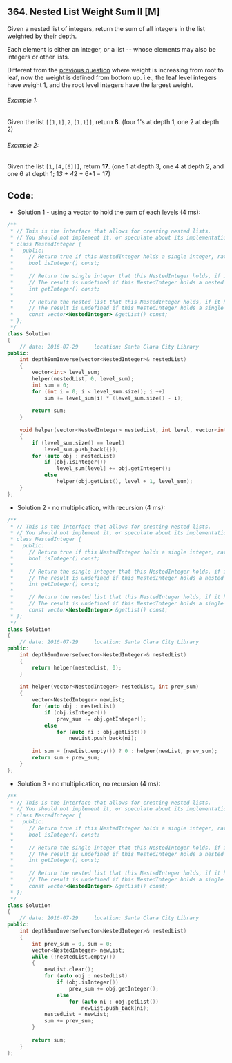 ## 364. Nested List Weight Sum II [M]
Given a nested list of integers, return the sum of all integers in the list weighted by their depth.

Each element is either an integer, or a list -- whose elements may also be integers or other lists.

Different from the [previous question](https://github.com/ysong49/LeetCode-Note/blob/master/algorithm/339.Nested%20List%20Weight%20Sum.md) where weight is increasing from root to leaf, now the weight is defined from bottom up. i.e., the leaf level integers have weight 1, and the root level integers have the largest weight.

###### Example 1:
Given the list `[[1,1],2,[1,1]]`, return **8**. (four 1's at depth 1, one 2 at depth 2)

###### Example 2:
Given the list `[1,[4,[6]]]`, return **17**. (one 1 at depth 3, one 4 at depth 2, and one 6 at depth 1; 1*3 + 4*2 + 6*1 = 17)


## Code:
- Solution 1 - using a vector to hold the sum of each levels (4 ms):
```c++
/**
 * // This is the interface that allows for creating nested lists.
 * // You should not implement it, or speculate about its implementation
 * class NestedInteger {
 *   public:
 *     // Return true if this NestedInteger holds a single integer, rather than a nested list.
 *     bool isInteger() const;
 *
 *     // Return the single integer that this NestedInteger holds, if it holds a single integer
 *     // The result is undefined if this NestedInteger holds a nested list
 *     int getInteger() const;
 *
 *     // Return the nested list that this NestedInteger holds, if it holds a nested list
 *     // The result is undefined if this NestedInteger holds a single integer
 *     const vector<NestedInteger> &getList() const;
 * };
 */
class Solution 
{
    // date: 2016-07-29     location: Santa Clara City Library
public:
    int depthSumInverse(vector<NestedInteger>& nestedList) 
    {
        vector<int> level_sum;
        helper(nestedList, 0, level_sum);
        int sum = 0;
        for (int i = 0; i < level_sum.size(); i ++)
            sum += level_sum[i] * (level_sum.size() - i);
        
        return sum;
    }
    
    void helper(vector<NestedInteger> nestedList, int level, vector<int>& level_sum)
    {
        if (level_sum.size() == level)
            level_sum.push_back({});
        for (auto obj : nestedList)
            if (obj.isInteger())
                level_sum[level] += obj.getInteger();
            else
                helper(obj.getList(), level + 1, level_sum);
    }
};
```

- Solution 2 - no multiplication, with recursion (4 ms):
```c++
/**
 * // This is the interface that allows for creating nested lists.
 * // You should not implement it, or speculate about its implementation
 * class NestedInteger {
 *   public:
 *     // Return true if this NestedInteger holds a single integer, rather than a nested list.
 *     bool isInteger() const;
 *
 *     // Return the single integer that this NestedInteger holds, if it holds a single integer
 *     // The result is undefined if this NestedInteger holds a nested list
 *     int getInteger() const;
 *
 *     // Return the nested list that this NestedInteger holds, if it holds a nested list
 *     // The result is undefined if this NestedInteger holds a single integer
 *     const vector<NestedInteger> &getList() const;
 * };
 */
class Solution 
{
    // date: 2016-07-29     location: Santa Clara City Library
public:
    int depthSumInverse(vector<NestedInteger>& nestedList) 
    {
        return helper(nestedList, 0);
    }
    
    int helper(vector<NestedInteger> nestedList, int prev_sum)
    {
        vector<NestedInteger> newList;
        for (auto obj : nestedList)
            if (obj.isInteger())
                prev_sum += obj.getInteger();
            else
                for (auto ni : obj.getList())
                    newList.push_back(ni);
        
        int sum = (newList.empty()) ? 0 : helper(newList, prev_sum);
        return sum + prev_sum;
    }
};
```

- Solution 3 - no multiplication, no recursion (4 ms):
```c++
/**
 * // This is the interface that allows for creating nested lists.
 * // You should not implement it, or speculate about its implementation
 * class NestedInteger {
 *   public:
 *     // Return true if this NestedInteger holds a single integer, rather than a nested list.
 *     bool isInteger() const;
 *
 *     // Return the single integer that this NestedInteger holds, if it holds a single integer
 *     // The result is undefined if this NestedInteger holds a nested list
 *     int getInteger() const;
 *
 *     // Return the nested list that this NestedInteger holds, if it holds a nested list
 *     // The result is undefined if this NestedInteger holds a single integer
 *     const vector<NestedInteger> &getList() const;
 * };
 */
class Solution 
{
    // date: 2016-07-29     location: Santa Clara City Library
public:
    int depthSumInverse(vector<NestedInteger>& nestedList)
    {
        int prev_sum = 0, sum = 0;
        vector<NestedInteger> newList;
        while (!nestedList.empty())
        {
            newList.clear();
            for (auto obj : nestedList)
                if (obj.isInteger())
                    prev_sum += obj.getInteger();
                else
                    for (auto ni : obj.getList())
                        newList.push_back(ni);
            nestedList = newList;
            sum += prev_sum;
        }
        
        return sum;
    }
};
```
